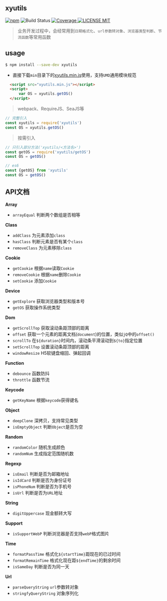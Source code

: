 xyutils
---

[![npm](https://img.shields.io/npm/v/xyutils.svg)](https://www.npmjs.com/package/xyutils) 
![Build Status](https://travis-ci.org/poetries/xyutils.svg?branch=master) 
[![Coverage](https://coveralls.io/repos/github/poetries/xyutils/badge.svg?branch=master) 
![LICENSE MIT](https://img.shields.io/npm/l/xyutils.svg)](https://www.npmjs.com/package/xyutils) 

> 业务开发过程中，会经常用到`日期格式化`、`url参数转对象`、`浏览器类型判断`、`节流函数`等常用函数

usage
---

``` bash
$ npm install --save-dev xyutils
```

- 直接下载`min`目录下的[xyutils.min.js](https://github.com/poetries/xyutils/blob/master/min/xyutils.min.js)使用，支持`UMD`通用模块规范 

``` html
  <script src="xyutils.min.js"></script>
  <script>
      var OS = xyutils.getOS()
  </script>
```

> webpack、RequireJS、SeaJS等

``` javascript
// 完整引入
const xyutils = require('xyutils')
const OS = xyutils.getOS()
```

> 按需引入

``` javascript
// 只引入部分方法('xyutils/<方法名>')
const getOS = require('xyutils/getOS')
const OS = getOS()
```

``` javascript
// es6
const {getOS} from 'xyutils'
const OS = getOS()
```

API文档
---

**Array**

- `arrayEqual` 判断两个数组是否相等 

**Class**

- `addClass` 为元素添加`class ` 
- `hasClass` 判断元素是否有某个`class ` 
- `removeClass` 为元素移除`class`  

**Cookie**

- `getCookie` 根据`name`读取`Cookie`  
- `removeCookie` 根据`name`删除`Cookie`
- `setCookie` 添加`Cookie` 

**Device**

- `getExplore` 获取浏览器类型和版本号  
- `getOS` 获取操作系统类型

**Dom**

- `getScrollTop` 获取滚动条距顶部的距离
- `offset` 获取一个元素的距离文档(`document`)的位置，类似`jQ`中的`offset()`
- `scrollTo` 在`${duration}`时间内，滚动条平滑滚动到`${to}`指定位置
- `setScrollTop` 设置滚动条距顶部的距离
- `windowResize` H5软键盘缩回、弹起回调

**Function**

- `debounce` 函数防抖   
- `throttle` 函数节流   

**Keycode**

- `getKeyName` 根据`keycode`获得键名 

**Object**  

- `deepClone` 深拷贝，支持常见类型
- `isEmptyObject` 判断`Object`是否为空

**Random**

- `randomColor` 随机生成颜色
- `randomNum` 生成指定范围随机数 

**Regexp**

- `isEmail` 判断是否为邮箱地址 
- `isIdCard` 判断是否为身份证号
- `isPhoneNum` 判断是否为手机号  
- `isUrl` 判断是否为`URL`地址

**String**

- `digitUppercase` 现金额转大写

**Support**

- `isSupportWebP` 判断浏览器是否支持`webP`格式图片

**Time**  

- `formatPassTime` 格式化`${startTime}`距现在的已过时间
- `formatRemainTime` 格式化现在距`${endTime}`的剩余时间
- `isSameDay` 判断是否为同一天

**Url**

- `parseQueryString` `url`参数转对象
- `stringfyQueryString` 对象序列化
